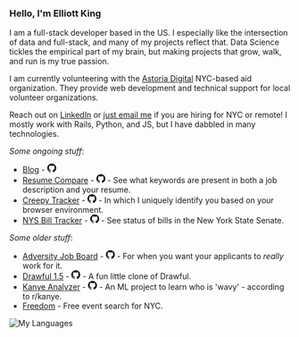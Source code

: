 ### Hello, I'm Elliott King

I am a full-stack developer based in the US. I especially like the intersection of data and full-stack, and many of my projects reflect that. Data Science tickles the empirical part of my brain, but making projects that grow, walk, and run is my true passion.

I am currently volunteering with the [Astoria Digital](https://astoria.digital/) NYC-based aid organization. They provide web development and technical support for local volunteer organizations. 

Reach out on [LinkedIn](https://www.linkedin.com/in/elliottwking/) or [just email me](mailto:elliottking93@gmail.com) if you are hiring for NYC or remote! I mostly work with Rails, Python, and JS, but I have dabbled in many technologies.

*Some ongoing stuff*:
- [Blog](https://elliott-king.github.io/) - [<img src="GitHub-Mark-32px.png" height="16">](https://github.com/elliott-king/elliott-king.github.io)
- [Resume Compare](https://elliott-king.github.io/resume-compare/) - [<img src="GitHub-Mark-32px.png" height="16">](https://github.com/elliott-king/resume-compare) - See what keywords are present in both a job description and your resume.
- [Creepy Tracker](https://creepy-tracker.herokuapp.com/) - [<img src="GitHub-Mark-32px.png" height="16">](https://github.com/elliott-king/creepy-tracker) - In which I uniquely identify you based on your browser environment.
- [NYS Bill Tracker](https://bills.astoria.digital/) - [<img src="GitHub-Mark-32px.png" height="16">](https://github.com/astoria-tech/bill-tracker) - See status of bills in the New York State Senate.

*Some older stuff*:
- [Adversity Job Board](https://adversity.herokuapp.com/) - [<img src="GitHub-Mark-32px.png" height="16">](https://github.com/elliott-king/adversity-board-frontend) - For when you want your applicants to *really* work for it.
- [Drawful 1.5](https://elliott-king.github.io/drawful-1.5/frontend/) - [<img src="GitHub-Mark-32px.png" height="16">](https://github.com/elliott-king/drawful-1.5) - A fun little clone of Drawful.
- [Kanye Analyzer](https://realtime.cannibaltaylor.com/) - [<img src="GitHub-Mark-32px.png" height="16">](https://github.com/elliott-king/kanye_analyzer) - An ML project to learn who is 'wavy' - according to r/kanye.
- [Freedom](https://github.com/elliott-king/freedom-js-app) - Free event search for NYC.

![My Languages](https://github-readme-stats.vercel.app/api/top-langs/?username=elliott-king&layout=compact)
